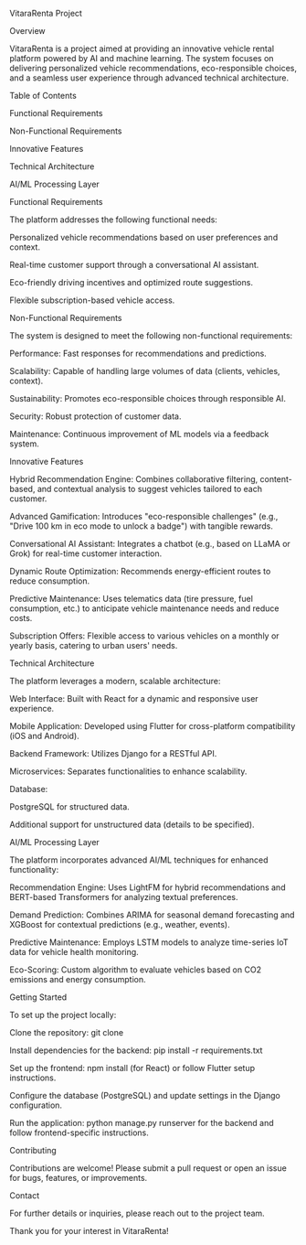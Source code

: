 VitaraRenta Project

Overview

VitaraRenta is a project aimed at providing an innovative vehicle rental platform powered by AI and machine learning. The system focuses on delivering personalized vehicle recommendations, eco-responsible choices, and a seamless user experience through advanced technical architecture.

Table of Contents





Functional Requirements



Non-Functional Requirements



Innovative Features



Technical Architecture



AI/ML Processing Layer

Functional Requirements

The platform addresses the following functional needs:





Personalized vehicle recommendations based on user preferences and context.



Real-time customer support through a conversational AI assistant.



Eco-friendly driving incentives and optimized route suggestions.



Flexible subscription-based vehicle access.

Non-Functional Requirements

The system is designed to meet the following non-functional requirements:





Performance: Fast responses for recommendations and predictions.



Scalability: Capable of handling large volumes of data (clients, vehicles, context).



Sustainability: Promotes eco-responsible choices through responsible AI.



Security: Robust protection of customer data.



Maintenance: Continuous improvement of ML models via a feedback system.

Innovative Features





Hybrid Recommendation Engine: Combines collaborative filtering, content-based, and contextual analysis to suggest vehicles tailored to each customer.



Advanced Gamification: Introduces "eco-responsible challenges" (e.g., "Drive 100 km in eco mode to unlock a badge") with tangible rewards.



Conversational AI Assistant: Integrates a chatbot (e.g., based on LLaMA or Grok) for real-time customer interaction.



Dynamic Route Optimization: Recommends energy-efficient routes to reduce consumption.



Predictive Maintenance: Uses telematics data (tire pressure, fuel consumption, etc.) to anticipate vehicle maintenance needs and reduce costs.



Subscription Offers: Flexible access to various vehicles on a monthly or yearly basis, catering to urban users' needs.

Technical Architecture

The platform leverages a modern, scalable architecture:





Web Interface: Built with React for a dynamic and responsive user experience.



Mobile Application: Developed using Flutter for cross-platform compatibility (iOS and Android).



Backend Framework: Utilizes Django for a RESTful API.



Microservices: Separates functionalities to enhance scalability.



Database:





PostgreSQL for structured data.



Additional support for unstructured data (details to be specified).

AI/ML Processing Layer

The platform incorporates advanced AI/ML techniques for enhanced functionality:





Recommendation Engine: Uses LightFM for hybrid recommendations and BERT-based Transformers for analyzing textual preferences.



Demand Prediction: Combines ARIMA for seasonal demand forecasting and XGBoost for contextual predictions (e.g., weather, events).



Predictive Maintenance: Employs LSTM models to analyze time-series IoT data for vehicle health monitoring.



Eco-Scoring: Custom algorithm to evaluate vehicles based on CO2 emissions and energy consumption.

Getting Started

To set up the project locally:





Clone the repository: git clone <repository-url>



Install dependencies for the backend: pip install -r requirements.txt



Set up the frontend: npm install (for React) or follow Flutter setup instructions.



Configure the database (PostgreSQL) and update settings in the Django configuration.



Run the application: python manage.py runserver for the backend and follow frontend-specific instructions.

Contributing

Contributions are welcome! Please submit a pull request or open an issue for bugs, features, or improvements.

Contact

For further details or inquiries, please reach out to the project team.



Thank you for your interest in VitaraRenta!